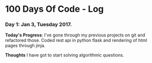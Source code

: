 # 100 Days Of Code - Log

### Day 1: Jan 3, Tuesday 2017.

   **Today's Progress**: I've gone through my previous projects on git and refactored those. Coded rest api in python flask and    rendering of html pages through jinja.

   **Thoughts** I have got to start solving algorithmic questions.
